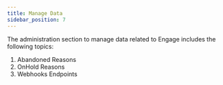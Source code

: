 ```yaml
---
title: Manage Data
sidebar_position: 7
---
```


The administration section to manage data related to Engage includes the following topics:

1. Abandoned Reasons
2. OnHold Reasons
3. Webhooks Endpoints